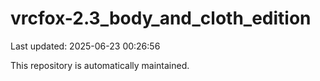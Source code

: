 # vrcfox-2.3_body_and_cloth_edition

Last updated: 2025-06-23 00:26:56

This repository is automatically maintained.
